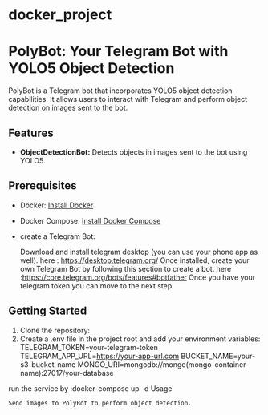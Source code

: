 # docker_project
# PolyBot: Your Telegram Bot with YOLO5 Object Detection

PolyBot is a Telegram bot that incorporates YOLO5 object detection capabilities. It allows users to interact with Telegram and perform object detection on images sent to the bot.

## Features

- **ObjectDetectionBot:** Detects objects in images sent to the bot using YOLO5.

## Prerequisites

- Docker: [Install Docker](https://docs.docker.com/get-docker/)
- Docker Compose: [Install Docker Compose](https://docs.docker.com/compose/install/)
- create a Telegram Bot:

    Download and install telegram desktop (you can use your phone app as well).
    here : https://desktop.telegram.org/
    Once installed, create your own Telegram Bot by following this section to create a bot.
    here :https://core.telegram.org/bots/features#botfather
    Once you have your telegram token you can move to the next step.

## Getting Started
1. Clone the repository:
2. Create a .env file in the project root and add your environment variables:
TELEGRAM_TOKEN=your-telegram-token
TELEGRAM_APP_URL=https://your-app-url.com
BUCKET_NAME=your-s3-bucket-name
MONGO_URI=mongodb://mongo(mongo-container-name):27017/your-database

run the service by :docker-compose up -d
Usage

    Send images to PolyBot to perform object detection.
  
